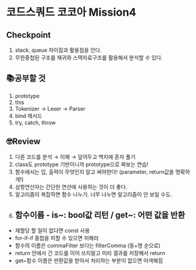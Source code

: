 # 코드스쿼드 코코아 Mission4
## Checkpoint
1. stack, queue 차이점과 활용점을 안다.
2. 무한중첩된 구조를 재귀와 스택자료구조를 활용해서 분석할 수 있다.

## 📚공부할 것
1. prototype
2. this
3. Tokenizer → Lexer → Parser
4. bind 메서드
5. try, catch, throw

## 🤓Review
1. 다른 코드를 분석 → 이해 → 덮어두고 백지에 혼자 풀기
2. class도 prototype 기반이니까 prototype으로 짜보는 연습!
3. 함수에서는 입, 출력이 무엇인지 알고 써야한다!
   (parameter, return값을 명확하게!)
4. 삼항연산자는 간단한 연산에 사용하는 것이 더 좋다.
5. 알고리즘이 복잡하면 함수 나누기. 너무 나누면 알고리즘이 안 보일 수도.
6. 함수이름 - is~: bool값 리턴 / get~: 어떤 값을 반환
   ---
-  재할당 할 일이 없다면 const 사용
-  for-if-if 중첩을 피할 수 있으면 피해라
-  함수의 이름은 commaFilter 보다는 filterComma (동+명 순으로)
-  return 안에서 긴 코드를 이어 쓰지말고 미리 결과를 저장해서 return
-  get~함수 이름은 반환값을 받아서 처리하는 부분이 없으면 어색해짐